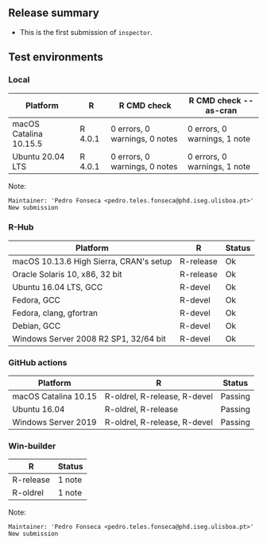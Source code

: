 
## Release summary

* This is the first submission of `inspector`.

## Test environments

### Local 

| Platform    | R     | R CMD check | R CMD check --as-cran |
| -----       | ----- | ----- | ----- |
| macOS Catalina 10.15.5 | R 4.0.1 | 0 errors, 0 warnings, 0 notes | 0 errors, 0 warnings, 1 note |
| Ubuntu 20.04 LTS |  R 4.0.1 | 0 errors, 0 warnings, 0 notes | 0 errors, 0 warnings, 1 note |

Note:

```
Maintainer: 'Pedro Fonseca <pedro.teles.fonseca@phd.iseg.ulisboa.pt>'
New submission
```

### R-Hub

| Platform    | R     | Status |
| -----       | ----- | ----- |
| macOS 10.13.6 High Sierra, CRAN's setup | R-release | Ok |
| Oracle Solaris 10, x86, 32 bit | R-release | Ok |
| Ubuntu 16.04 LTS, GCC | R-devel | Ok |
| Fedora, GCC | R-devel | Ok
| Fedora, clang, gfortran | R-devel | Ok |
| Debian, GCC | R-devel | Ok |
| Windows Server 2008 R2 SP1, 32/64 bit | R-devel | Ok |

### GitHub actions

| Platform    | R     | Status |
| -----       | ----- | ----- |
| macOS Catalina 10.15 | R-oldrel, R-release, R-devel | Passing |
| Ubuntu 16.04 | R-oldrel, R-release | Passing |
| Windows Server 2019 | R-oldrel, R-release, R-devel | Passing |


### Win-builder

| R          | Status |
| -----      | -----  |
| R-release  | 1 note |
| R-oldrel   | 1 note |

Note:

```
Maintainer: 'Pedro Fonseca <pedro.teles.fonseca@phd.iseg.ulisboa.pt>'
New submission
```

